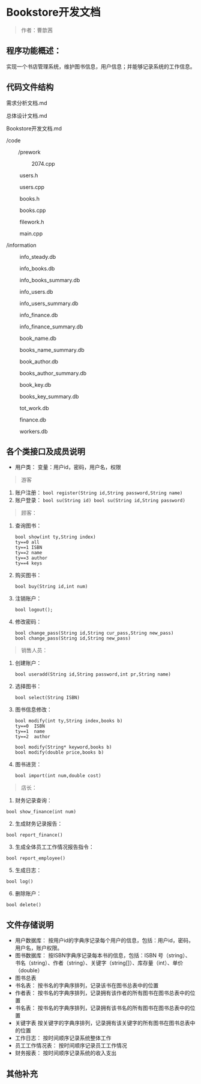 #  Bookstore开发文档

> 作者：曹歆茜

## 程序功能概述：

实现一个书店管理系统，维护图书信息，用户信息；并能够记录系统的工作信息。

## 代码文件结构
需求分析文档.md

总体设计文档.md

Bookstore开发文档.md


/code

$\qquad$/prework

$\qquad\qquad$ 2074.cpp

$\qquad$ users.h

$\qquad$ users.cpp

$\qquad$ books.h

$\qquad$ books.cpp

$\qquad$ filework.h

$\qquad$ main.cpp



/information

$\qquad$ info_steady.db

$\qquad$ info_books.db

$\qquad$ info_books_summary.db

$\qquad$ info_users.db

$\qquad$ info_users_summary.db

$\qquad$ info_finance.db

$\qquad$ info_finance_summary.db

$\qquad$ book_name.db

$\qquad$ books_name_summary.db

$\qquad$ book_author.db

$\qquad$ books_author_summary.db

$\qquad$ book_key.db

$\qquad$ books_key_summary.db

$\qquad$ tot_work.db

$\qquad$ finance.db

$\qquad$ workers.db


## 各个类接口及成员说明

* 用户类：
变量：用户id，密码，用户名，权限
> 游客
  1. 账户注册：
    ```
    bool register(String id,String password,String name)
    ```
  2. 账户登录：
    ```
    bool su(String id)
    bool su(String id,String password)
    ```
> 顾客：

1. 查询图书：
    ```
    bool show(int ty,String index)
    ty==0 all
    ty==1 ISBN
    ty==2 name
    ty==3 author
    ty==4 keys
    ```
2. 购买图书：
    ```
    bool buy(String id,int num)
    ```
3. 注销账户：
    ```
    bool logout();
    ```
4. 修改密码：
    ```
    bool change_pass(String id,String cur_pass,String new_pass)
    bool change_pass(String id,String new_pass)
    ```
> 销售人员：

1.  创建账户：
    ```
    bool useradd(String id,String password,int pr,String name)
    ```
2. 选择图书：
    ```
    bool select(String ISBN)
    ```
3. 图书信息修改：
    ```
    bool modify(int ty,String index,books b)
    ty==0  ISBN
    ty==1  name
    ty==2  author

    bool modify(String* keyword,books b)
    bool modify(double price,books b)
    ```
4. 图书进货：
    ```
    bool import(int num,double cost)
    ```

> 店长：

1. 财务记录查询：
  ```
  bool show_finance(int num)
  ```
2. 生成财务记录报告：
  ```
  bool report_finance()
  ```
3. 生成全体员工工作情况报告指令：
  ```
  bool report_employee()
  ```
5. 生成日志：
  ```
  bool log()
  ```
6. 删除账户：
  ```
  bool delete()
  ```

## 文件存储说明
* 用户数据库：
按用户id的字典序记录每个用户的信息，包括：用户id，密码，用户名，账户权限。
* 图书数据库：
按ISBN字典序记录每本书的信息，包括：ISBN 号（string）、书名（string）、作者（string）、关键字（string[]）、库存量（int）、单价（double）
* 图书总表
* 书名表：
按书名的字典序排列，记录该书在图书总表中的位置
* 作者表：
按书名的字典序排列，记录拥有该作者的所有图书在图书总表中的位置
* 书名表：
按书名的字典序排列，记录拥有该书名的所有图书在图书总表中的位置
* 关键字表
按关键字的字典序排列，记录拥有该关键字的所有图书在图书总表中的位置
* 工作日志：
按时间顺序记录系统整体工作
* 员工工作情况表：
按时间顺序记录员工工作情况
* 财务报表：
按时间顺序记录系统的收入支出
## 其他补充



